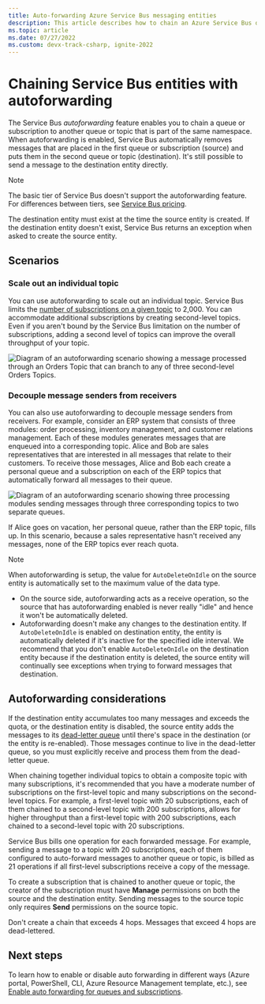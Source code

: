 ```yaml
---
title: Auto-forwarding Azure Service Bus messaging entities
description: This article describes how to chain an Azure Service Bus queue or subscription to another queue or topic.
ms.topic: article
ms.date: 07/27/2022
ms.custom: devx-track-csharp, ignite-2022
---
```


# Chaining Service Bus entities with autoforwarding

The Service Bus *autoforwarding* feature enables you to chain a queue or subscription to another queue or topic that is part of the same namespace. When autoforwarding is enabled, Service Bus automatically removes messages that are placed in the first queue or subscription (source) and puts them in the second queue or topic (destination). It's still possible to send a message to the destination entity directly.

> [!NOTE]
> The basic tier of Service Bus doesn't support the autoforwarding feature. For differences between tiers, see [Service Bus pricing](https://azure.microsoft.com/pricing/details/service-bus/).

The destination entity must exist at the time the source entity is created. If the destination entity doesn't exist, Service Bus returns an exception when asked to create the source entity.

## Scenarios

### Scale out an individual topic
You can use autoforwarding to scale out an individual topic. Service Bus limits the [number of subscriptions on a given topic](service-bus-quotas.md) to 2,000. You can accommodate additional subscriptions by creating second-level topics. Even if you aren't bound by the Service Bus limitation on the number of subscriptions, adding a second level of topics can improve the overall throughput of your topic.

![Diagram of an autoforwarding scenario showing a message processed through an Orders Topic that can branch to any of three second-level Orders Topics.][0]

### Decouple message senders from receivers
You can also use autoforwarding to decouple message senders from receivers. For example, consider an ERP system that consists of three modules: order processing, inventory management, and customer relations management. Each of these modules generates messages that are enqueued into a corresponding topic. Alice and Bob are sales representatives that are interested in all messages that relate to their customers. To receive those messages, Alice and Bob each create a personal queue and a subscription on each of the ERP topics that automatically forward all messages to their queue.

![Diagram of an autoforwarding scenario showing three processing modules sending messages through three corresponding topics to two separate queues.][1]

If Alice goes on vacation, her personal queue, rather than the ERP topic, fills up. In this scenario, because a sales representative hasn't received any messages, none of the ERP topics ever reach quota.

> [!NOTE]
> When autoforwarding is setup, the value for `AutoDeleteOnIdle` on the source entity is automatically set to the maximum value of the data type.
> 
>  - On the source side, autoforwarding acts as a receive operation, so the source that has autoforwarding enabled is never really "idle" and hence it won't be automatically deleted. 
>  - Autoforwarding doesn't make any changes to the destination entity. If `AutoDeleteOnIdle` is enabled on destination entity, the entity is automatically deleted if it's inactive for the specified idle interval. We recommend that you don't enable `AutoDeleteOnIdle` on the destination entity because if the destination entity is deleted, the source entity will continually see exceptions when trying to forward messages that destination. 

## Autoforwarding considerations

If the destination entity accumulates too many messages and exceeds the quota, or the destination entity is disabled, the source entity adds the messages to its [dead-letter queue](service-bus-dead-letter-queues.md) until there's space in the destination (or the entity is re-enabled). Those messages continue to live in the dead-letter queue, so you must explicitly receive and process them from the dead-letter queue.

When chaining together individual topics to obtain a composite topic with many subscriptions, it's recommended that you have a moderate number of subscriptions on the first-level topic and many subscriptions on the second-level topics. For example, a first-level topic with 20 subscriptions, each of them chained to a second-level topic with 200 subscriptions, allows for higher throughput than a first-level topic with 200 subscriptions, each chained to a second-level topic with 20 subscriptions.

Service Bus bills one operation for each forwarded message. For example, sending a message to a topic with 20 subscriptions, each of them configured to auto-forward messages to another queue or topic, is billed as 21 operations if all first-level subscriptions receive a copy of the message.

To create a subscription that is chained to another queue or topic, the creator of the subscription must have **Manage** permissions on both the source and the destination entity. Sending messages to the source topic only requires **Send** permissions on the source topic.

Don't create a chain that exceeds 4 hops. Messages that exceed 4 hops are dead-lettered.

## Next steps
To learn how to enable or disable auto forwarding in different ways (Azure portal, PowerShell, CLI, Azure Resource Management template, etc.), see [Enable auto forwarding for queues and subscriptions](enable-auto-forward.md).


[0]: ./media/service-bus-auto-forwarding/IC628631.gif
[1]: ./media/service-bus-auto-forwarding/IC628632.gif
[Partitioned messaging entities]: service-bus-partitioning.md
